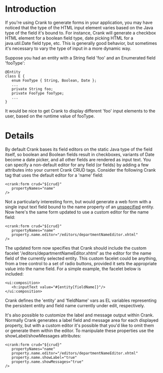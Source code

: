 # Introduction #

If you're using Crank to generate forms in your application, you may have noticed that the type of the HTML input element varies based on the Java type of the field it's bound to.  For instance, Crank will generate a checkbox HTML element for a boolean field type, date picking HTML for a java.util.Date field type, etc.  This is generally good behavior, but sometimes it's necessary to vary the type of input in a more dynamic way.

Suppose you had an entity with a String field 'foo' and an Enumerated field 'fooType':
```
@Entity
class E {
   enum FooType { String, Boolean, Date };
   ...
   private String foo;
   private FooType fooType;
   ...
}
```
It would be nice to get Crank to display different 'foo' input elements to the user, based on the runtime value of fooType.


# Details #

By default Crank bases its field editors on the static Java type of the field itself, so boolean and Boolean fields result in checkboxes, variants of Date become a date picker, and all other fields are rendered as input text.  You can specify a non-default editor for any field (or fields) by adding a few attributes into your current Crank CRUD tags.  Consider the following Crank tag that uses the default editor for a 'name' field:

```
<crank:form crud="${crud}" 
   propertyNames="name" 
/>
```

Not a particularly interesting form, but would generate a web form with a single input text field bound to the name property of an [unspecified](unspecified.md) entity.  Now here's the same form updated to use a custom editor for the name field:

```
<crank:form crud="${crud}" 
   propertyNames="name" 
   property.name.editor="/editors/departmentNameEditor.xhtml" 
/>

```

The updated form now specifies that Crank should include the custom facelet '/editors/departmentNameEditor.xhtml' as the editor for the name field of the currently selected entity.  This custom facelet could be anything, from a tree control to a set of radio buttons, provided it sets the appropriate value into the name field.  For a simple example, the facelet below is included:

```
<ui:composition>
   <h:inputText value="#{entity[fieldName]}"/>	
</ui:composition>
```

Crank defines the 'entity' and 'fieldName' vars as EL variables representing the persistent entity and field name currently under edit, respectively.

It's also possible to customize the label and message output within Crank.  Normally Crank generates a label field and message area for each displayed property, but with a custom editor it's possible that you'd like to omit them or generate them within the editor.  To manipulate these properties use the showLabel/showMessages attributes:

```
<crank:form crud="${crud}" 
   propertyNames="name" 
   property.name.editor="/editors/departmentNameEditor.xhtml" 
   property.name.showLabel="true"
   property.name.showMessages="true"
/>
```